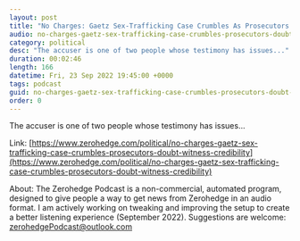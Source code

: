 ```yaml
---
layout: post
title: "No Charges: Gaetz Sex-Trafficking Case Crumbles As Prosecutors Doubt Witness Credibility"
audio: no-charges-gaetz-sex-trafficking-case-crumbles-prosecutors-doubt-witness-credibility-0
category: political
desc: "The accuser is one of two people whose testimony has issues..."
duration: 00:02:46
length: 166
datetime: Fri, 23 Sep 2022 19:45:00 +0000
tags: podcast
guid: no-charges-gaetz-sex-trafficking-case-crumbles-prosecutors-doubt-witness-credibility-0
order: 0
---
```

The accuser is one of two people whose testimony has issues...

Link: [https://www.zerohedge.com/political/no-charges-gaetz-sex-trafficking-case-crumbles-prosecutors-doubt-witness-credibility](https://www.zerohedge.com/political/no-charges-gaetz-sex-trafficking-case-crumbles-prosecutors-doubt-witness-credibility)

About: The Zerohedge Podcast is a non-commercial, automated program, designed to give people a way to get news from Zerohedge in an audio format.  I am actively working on tweaking and improving the setup to create a better listening experience (September 2022).  Suggestions are welcome: [zerohedgePodcast@outlook.com](mailto:zerohedgePodcast@outlook.com)